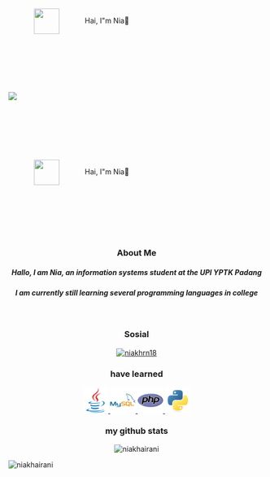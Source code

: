 
<p><img src="https://media.giphy.com/media/M9gbBd9nbDrOTu1Mqx/giphy.gif" width="50" height="50" style="vertical-align:middle;margin:100px 50px">Hai, I"m Nia👋</p>
<div position: absolute; top: 0px; right: 0px id="header">
  <img src="https://media.giphy.com/media/M9gbBd9nbDrOTu1Mqx/giphy.gif" width="100"/>
</div>

<p><img src="https://media.giphy.com/media/M9gbBd9nbDrOTu1Mqx/giphy.gif" width="50" height="50" style="vertical-align:middle;margin:100px 50px">Hai, I"m Nia👋</p>

<h3 align="center">About Me</h3>
<h5 align="center">Hallo, I am Nia, an information systems student at the UPI YPTK Padang</h5>
<h5 align="center">I am currently still learning several programming languages in college</h5>
<br>
<h3 align="center">Sosial</h3>
<p align="center">
<a href="https://instagram.com/niakhrn18" target="blank"><img align="center" src="https://raw.githubusercontent.com/rahuldkjain/github-profile-readme-generator/master/src/images/icons/Social/instagram.svg" alt="niakhrn18" height="30" width="40" /></a>
</p>

<h3 align="center">have learned</h3>
<p align="center"> <a href="https://www.java.com" target="_blank" rel="noreferrer"> 
  <img src="https://raw.githubusercontent.com/devicons/devicon/master/icons/java/java-original.svg" alt="java" width="50" height="50"/> </a> <a href="https://www.mysql.com/" target="_blank" rel="noreferrer"> 
    <img src="https://raw.githubusercontent.com/devicons/devicon/master/icons/mysql/mysql-original-wordmark.svg" alt="mysql" width="50" height="50"/> </a> <a href="https://www.php.net" target="_blank" rel="noreferrer"> 
      <img src="https://raw.githubusercontent.com/devicons/devicon/master/icons/php/php-original.svg" alt="php" width="50" height="50"/> </a> <a href="https://www.python.org" target="_blank" rel="noreferrer"> <img src="https://raw.githubusercontent.com/devicons/devicon/master/icons/python/python-original.svg" alt="python" width="50" height="50"/> </a> </p>

<h3 align="center">my github stats</h3>
<p align="center"> <img src="https://github-readme-stats.vercel.app/api?username=niakhairani&show_icons=true&theme=gotham" alt="niakhairani" />
<p align="left"> <img src="https://komarev.com/ghpvc/?username=niakhairani&label=Profile%20views&color=0e75b6&style=flat" alt="niakhairani" /> </p>








